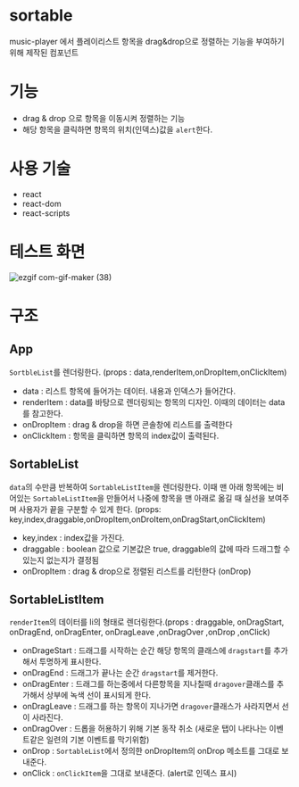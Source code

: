 # sortable

music-player 에서 플레이리스트 항목을 drag&drop으로 정렬하는 기능을 부여하기 위해 제작된 컴포넌트


# 기능 
- drag & drop 으로 항목을 이동시켜 정렬하는 기능
- 해당 항목을 클릭하면 항목의 위치(인덱스)값을 `alert`한다.


# 사용 기술 
- react
- react-dom
- react-scripts


# 테스트 화면 

![ezgif com-gif-maker (38)](https://user-images.githubusercontent.com/56331400/190108419-c8f09ef8-ddbc-4aab-8a39-dcdb47ca1f5c.gif)


# 구조

## App
`SortbleList`를 렌더링한다. (props : data,renderItem,onDropItem,onClickItem)
  - data : 리스트 항목에 들어가는 데이터. 내용과 인덱스가 들어간다.
  - renderItem : data를 바탕으로 렌더링되는 항목의 디자인. 이때의 데이터는 data를 참고한다. 
  - onDropItem : drag & drop을 하면 콘솔창에 리스트를 출력한다
  - onClickItem : 항목을 클릭하면 항목의 index값이 출력된다.
  
## SortableList 
`data`의 수만큼 반복하여 `SortableListItem`을 렌더링한다. 이때 맨 아래 항목에는 비어있는 `SortableListItem`을 만들어서 나중에 항목을 맨 아래로 옮길 때
실선을 보여주며 사용자가 끝을 구분할 수 있게 한다. (props: key,index,draggable,onDropItem,onDroItem,onDragStart,onClickItem)
  - key,index : index값을 가진다.
  - draggable : boolean 값으로 기본값은 true, draggable의 값에 따라 드래그할 수 있는지 없는지가 결정됨
  - onDropItem : drag & drop으로 정렬된 리스트를 리턴한다 (onDrop)
  
## SortableListItem 
`renderItem`의 데이터를 li의 형태로 렌더링한다.(props : draggable, onDragStart, onDragEnd, onDragEnter, onDragLeave ,onDragOver ,onDrop ,onClick)
  - onDrageStart : 드래그를 시작하는 순간 해당 항목의 클래스에 `dragstart`를 추가해서 투명하게 표시한다.
  - onDragEnd : 드래그가 끝나는 순간 `dragstart`를 제거한다.
  - onDragEnter : 드래그를 하는중에서 다른항목을 지나칠때 `dragover`클래스를 추가해서 상부에 녹색 선이 표시되게 한다. 
  - onDragLeave : 드래그를 하는 항목이 지나가면 `dragover`클래스가 사라지면서 선이 사라진다.
  - onDragOver : 드롭을 허용하기 위해 기본 동작 취소 (새로운 탭이 나타나는 이벤트같은 일련의 기본 이벤트를 막기위함)
  - onDrop : `SortableList`에서 정의한 onDropItem의 onDrop 메소트를 그대로 보내준다. 
  - onClick : `onClickItem`을 그대로 보내준다. (alert로 인덱스 표시)
  
